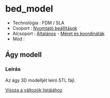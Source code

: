 # bed\_model

* Technológia : FDM / SLA
* Csoport : [Nyomtató beállítások](../../../konfig/printer_settings)
* Alcsoport : [Általános](../../../konfig/printer_settings#általános) - [Méret és koordináták](../../../konfig/printer_settings#méretéskoordináták)
* Mód :

## Ágy modell

### Leírás

Az ágy 3D modelljét leíró STL fájl.

[Vissza a változók listájához](../../variable_list)

